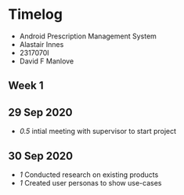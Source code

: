 # Timelog

* Android Prescription Management System
* Alastair Innes
* 2317070I
* David F Manlove

## Week 1

## 29 Sep 2020

* *0.5* intial meeting with supervisor to start project

## 30 Sep 2020

* *1* Conducted research on existing products
* *1* Created user personas to show use-cases

